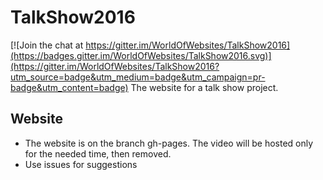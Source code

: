 # TalkShow2016

[![Join the chat at https://gitter.im/WorldOfWebsites/TalkShow2016](https://badges.gitter.im/WorldOfWebsites/TalkShow2016.svg)](https://gitter.im/WorldOfWebsites/TalkShow2016?utm_source=badge&utm_medium=badge&utm_campaign=pr-badge&utm_content=badge)
The website for a talk show project.
## Website
- The website is on the branch gh-pages. The video will be hosted only for the needed time, then removed.
- Use issues for suggestions
